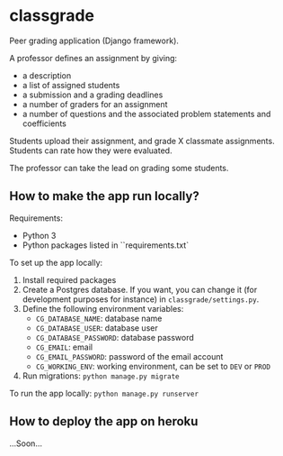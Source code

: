 # classgrade

Peer grading application (Django framework).  

A professor defines an assignment by giving:  
- a description 
- a list of assigned students 
- a submission and a grading deadlines
- a number of graders for an assignment  
- a number of questions and the associated problem statements and coefficients   

Students upload their assignment, and grade X classmate assignments. Students can rate how they were evaluated. 

The professor can take the lead on grading some students. 

## How to make the app run locally?

Requirements:
- Python 3
- Python packages listed in ``requirements.txt`  

To set up the app locally:    
1. Install required packages  
2. Create a Postgres database. If you want, you can change it (for development purposes for instance) in `classgrade/settings.py`. 
3. Define the following environment variables:  
    - `CG_DATABASE_NAME`: database name  
    - `CG_DATABASE_USER`: database user  
    - `CG_DATABASE_PASSWORD`: database password  
    - `CG_EMAIL`: email   
    - `CG_EMAIL_PASSWORD`: password of the email account  
    - `CG_WORKING_ENV`: working environment, can be set to `DEV` or `PROD`
4. Run migrations: `python manage.py migrate`  

To run the app locally: `python manage.py runserver`  

## How to deploy the app on heroku  

...Soon...
